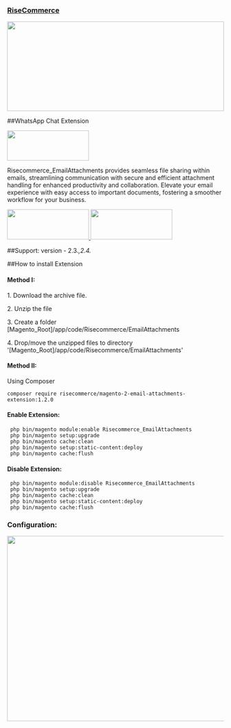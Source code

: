 <h3><a target="_blank" href="https://risecommerce.com/">RiseCommerce</a></h3>
<a target="_blank" href="https://risecommerce.com/"><img width="100%" height="208" src="https://risecommerce.com/media/wysiwyg/logowithtext.png"></a>

##WhatsApp Chat Extension

<a href="https://risecommerce.com/magento2-sales-email-invoice-shipments-attachment.html"><img width="190" height="70" src="https://risecommerce.com/media/wysiwyg/risedownload.png"></a>


Risecommerce_EmailAttachments provides seamless file sharing within emails, streamlining communication with secure and efficient attachment handling for enhanced productivity and collaboration. Elevate your email experience with easy access to important documents, fostering a smoother workflow for your business.

 <a target="_blank" href="https://demo.risecommerce.com/"> <img width="190" height="70" src="https://risecommerce.com/media/wysiwyg/frontend-demo.png"> </a>
 <a target="_blank" href="https://demo.risecommerce.com/admindemo"> <img width="190" height="70" src="https://risecommerce.com/media/wysiwyg/Backend-Demo.png"> </a>


##Support: 
version - 2.3.*,2.4.*

##How to install Extension

<h4>Method I:</h4>
<p>1. Download the archive file.</p>
<p>2. Unzip the file</p>
<p>3. Create a folder [Magento_Root]/app/code/Risecommerce/EmailAttachments</p>
<p>4. Drop/move the unzipped files to directory '[Magento_Root]/app/code/Risecommerce/EmailAttachments'</p>

<h4>Method II:</h4>

Using Composer

```
composer require risecommerce/magento-2-email-attachments-extension:1.2.0

```

<h4>Enable Extension:</h4>

```
 php bin/magento module:enable Risecommerce_EmailAttachments
 php bin/magento setup:upgrade
 php bin/magento cache:clean
 php bin/magento setup:static-content:deploy
 php bin/magento cache:flush
```

<h4>Disable Extension:</h4>

```
 php bin/magento module:disable Risecommerce_EmailAttachments
 php bin/magento setup:upgrade
 php bin/magento cache:clean
 php bin/magento setup:static-content:deploy
 php bin/magento cache:flush
```

 <h3>Configuration:</h3>
<img width="830" height="430" src="https://risecommerce.com/media/wysiwyg/EmailConfiguration.png">
